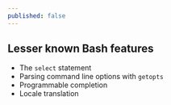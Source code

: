 ```yaml
---
published: false
---
```

## Lesser known Bash features

* The `select` statement
* Parsing command line options with `getopts`
* Programmable completion
* Locale translation